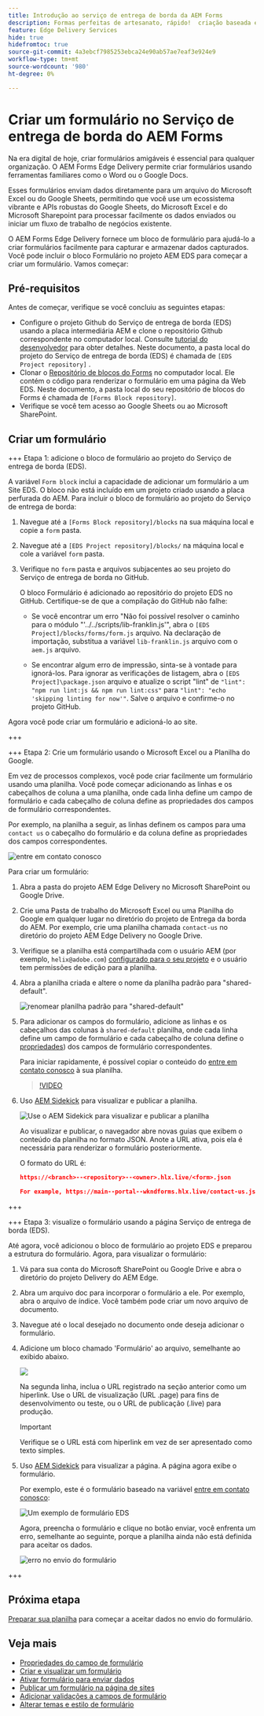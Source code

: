 ```yaml
---
title: Introdução ao serviço de entrega de borda da AEM Forms
description: Formas perfeitas de artesanato, rápido!  criação baseada em documentos do AEM Forms Edge Delivery = velocidade incrível e formulários compatíveis com SEO para usuários e mecanismos de pesquisa mais satisfeitos.
feature: Edge Delivery Services
hide: true
hidefromtoc: true
source-git-commit: 4a3ebcf7985253ebca24e90ab57ae7eaf3e924e9
workflow-type: tm+mt
source-wordcount: '980'
ht-degree: 0%

---
```



# Criar um formulário no Serviço de entrega de borda do AEM Forms

Na era digital de hoje, criar formulários amigáveis é essencial para qualquer organização. O AEM Forms Edge Delivery permite criar formulários usando ferramentas familiares como o Word ou o Google Docs.

Esses formulários enviam dados diretamente para um arquivo do Microsoft Excel ou do Google Sheets, permitindo que você use um ecossistema vibrante e APIs robustas do Google Sheets, do Microsoft Excel e do Microsoft Sharepoint para processar facilmente os dados enviados ou iniciar um fluxo de trabalho de negócios existente.

O AEM Forms Edge Delivery fornece um bloco de formulário para ajudá-lo a criar formulários facilmente para capturar e armazenar dados capturados. Você pode incluir o bloco Formulário no projeto AEM EDS para começar a criar um formulário. Vamos começar:


## Pré-requisitos

Antes de começar, verifique se você concluiu as seguintes etapas:

* Configure o projeto Github do Serviço de entrega de borda (EDS) usando a placa intermediária AEM e clone o repositório Github correspondente no computador local. Consulte [tutorial do desenvolvedor](https://www.aem.live/developer/tutorial) para obter detalhes. Neste documento, a pasta local do projeto do Serviço de entrega de borda (EDS) é chamada de `[EDS Project repository]` .
* Clonar o [Repositório de blocos do Forms](https://github.com/adobe/afb) no computador local. Ele contém o código para renderizar o formulário em uma página da Web EDS. Neste documento, a pasta local do seu repositório de blocos do Forms é chamada de `[Forms Block repository]`.
* Verifique se você tem acesso ao Google Sheets ou ao Microsoft SharePoint.


## Criar um formulário

+++ Etapa 1: adicione o bloco de formulário ao projeto do Serviço de entrega de borda (EDS).

A variável `Form block` inclui a capacidade de adicionar um formulário a um Site EDS. O bloco não está incluído em um projeto criado usando a placa perfurada do AEM. Para incluir o bloco de formulário ao projeto do Serviço de entrega de borda:

1. Navegue até a `[Forms Block repository]/blocks` na sua máquina local e copie a `form` pasta.

1. Navegue até a `[EDS Project repository]/blocks/` na máquina local e cole a variável `form` pasta.

1. Verifique no `form` pasta e arquivos subjacentes ao seu projeto do Serviço de entrega de borda no GitHub.

   O bloco Formulário é adicionado ao repositório do projeto EDS no GitHub. Certifique-se de que a compilação do GitHub não falhe:

   * Se você encontrar um erro &quot;Não foi possível resolver o caminho para o módulo &quot;&#39;../../scripts/lib-franklin.js&#39;&quot;, abra o `[EDS Project]/blocks/forms/form.js` arquivo. Na declaração de importação, substitua a variável `lib-franklin.js` arquivo com o `aem.js` arquivo.

   * Se encontrar algum erro de impressão, sinta-se à vontade para ignorá-los. Para ignorar as verificações de listagem, abra o `[EDS Project]\package.json` arquivo e atualize o script &quot;lint&quot; de `"lint": "npm run lint:js && npm run lint:css"` para `"lint": "echo 'skipping linting for now'"`. Salve o arquivo e confirme-o no projeto GitHub.

Agora você pode criar um formulário e adicioná-lo ao site.

+++

+++ Etapa 2: Crie um formulário usando o Microsoft Excel ou a Planilha do Google.

Em vez de processos complexos, você pode criar facilmente um formulário usando uma planilha. Você pode começar adicionando as linhas e os cabeçalhos de coluna a uma planilha, onde cada linha define um campo de formulário e cada cabeçalho de coluna define as propriedades dos campos de formulário correspondentes.

Por exemplo, na planilha a seguir, as linhas definem os campos para uma `contact us` o cabeçalho do formulário e da coluna define as propriedades dos campos correspondentes.

![entre em contato conosco](/help/edge/assets/contact-us-form-spreadsheet.png)

Para criar um formulário:

1. Abra a pasta do projeto AEM Edge Delivery no Microsoft SharePoint ou Google Drive.

1. Crie uma Pasta de trabalho do Microsoft Excel ou uma Planilha do Google em qualquer lugar no diretório do projeto de Entrega da borda do AEM. Por exemplo, crie uma planilha chamada `contact-us` no diretório do projeto AEM Edge Delivery no Google Drive.

1. Verifique se a planilha está compartilhada com o usuário AEM (por exemplo, `helix@adobe.com`) [configurado para o seu projeto](https://www.aem.live/docs/setup-customer-sharepoint) e o usuário tem permissões de edição para a planilha.

1. Abra a planilha criada e altere o nome da planilha padrão para &quot;shared-default&quot;.

   ![renomear planilha padrão para &quot;shared-default&quot;](/help/edge/assets/rename-sheet-to-shared-default.png)

1. Para adicionar os campos do formulário, adicione as linhas e os cabeçalhos das colunas à `shared-default` planilha, onde cada linha define um campo de formulário e cada cabeçalho de coluna define o [propriedades](/help/edge/docs/forms/eds-form-field-properties)) dos campos de formulário correspondentes.

   Para iniciar rapidamente, é possível copiar o conteúdo do [entre em contato conosco](https://docs.google.com/spreadsheets/d/12jvYjo1a3GOV30IqPY6_7YaCQtUmzWpFhoiOHDcjB28/edit?usp=drive_link) à sua planilha.

   >[!VIDEO](https://video.tv.adobe.com/v/3427468?quality=12&learn=on)

1. Uso [AEM Sidekick](https://www.aem.live/developer/tutorial#preview-and-publish-your-content) para visualizar e publicar a planilha.

   ![Use o AEM Sidekick para visualizar e publicar a planilha](/help/edge/assets/preview-form.png)

   Ao visualizar e publicar, o navegador abre novas guias que exibem o conteúdo da planilha no formato JSON. Anote a URL ativa, pois ela é necessária para renderizar o formulário posteriormente.

   O formato do URL é:

   ```JSON
   https://<branch>--<repository>--<owner>.hlx.live/<form>.json
   
   For example, https://main--portal--wkndforms.hlx.live/contact-us.json
   ```

+++

+++ Etapa 3: visualize o formulário usando a página Serviço de entrega de borda (EDS).


Até agora, você adicionou o bloco de formulário ao projeto EDS e preparou a estrutura do formulário. Agora, para visualizar o formulário:

1. Vá para sua conta do Microsoft SharePoint ou Google Drive e abra o diretório do projeto Delivery do AEM Edge.

1. Abra um arquivo doc para incorporar o formulário a ele. Por exemplo, abra o arquivo de índice. Você também pode criar um novo arquivo de documento.

1. Navegue até o local desejado no documento onde deseja adicionar o formulário.

1. Adicione um bloco chamado &#39;Formulário&#39; ao arquivo, semelhante ao exibido abaixo.

   ![](/help/edge/assets/form-block-in-sites-page-example.png)

   Na segunda linha, inclua o URL registrado na seção anterior como um hiperlink. Use o URL de visualização (URL .page) para fins de desenvolvimento ou teste, ou o URL de publicação (.live) para produção.

   >[!IMPORTANT]
   >
   >
   > Verifique se o URL está com hiperlink em vez de ser apresentado como texto simples.


1. Uso [AEM Sidekick](https://www.aem.live/developer/tutorial#preview-and-publish-your-content) para visualizar a página. A página agora exibe o formulário.

   Por exemplo, este é o formulário baseado na variável [entre em contato conosco](https://docs.google.com/spreadsheets/d/12jvYjo1a3GOV30IqPY6_7YaCQtUmzWpFhoiOHDcjB28/edit?usp=drive_link):


   ![Um exemplo de formulário EDS](/help/edge/assets/eds-form.png)

   Agora, preencha o formulário e clique no botão enviar, você enfrenta um erro, semelhante ao seguinte, porque a planilha ainda não está definida para aceitar os dados.

   ![erro no envio do formulário](/help/edge/assets/form-error.png)

+++


## Próxima etapa

[Preparar sua planilha](/help/edge/docs/forms/submit-forms.md) para começar a aceitar dados no envio do formulário.



## Veja mais

* [Propriedades do campo de formulário](/help/edge/docs/forms/eds-form-field-properties)
* [Criar e visualizar um formulário](/help/edge/docs/forms/create-forms.md)
* [Ativar formulário para enviar dados](/help/edge/docs/forms/submit-forms.md)
* [Publicar um formulário na página de sites](/help/edge/docs/forms/publish-eds-forms.md)
* [Adicionar validações a campos de formulário](/help/edge/docs/forms/validate-forms.md)
* [Alterar temas e estilo de formulário](/help/edge/docs/forms/style-theme-forms.md)
